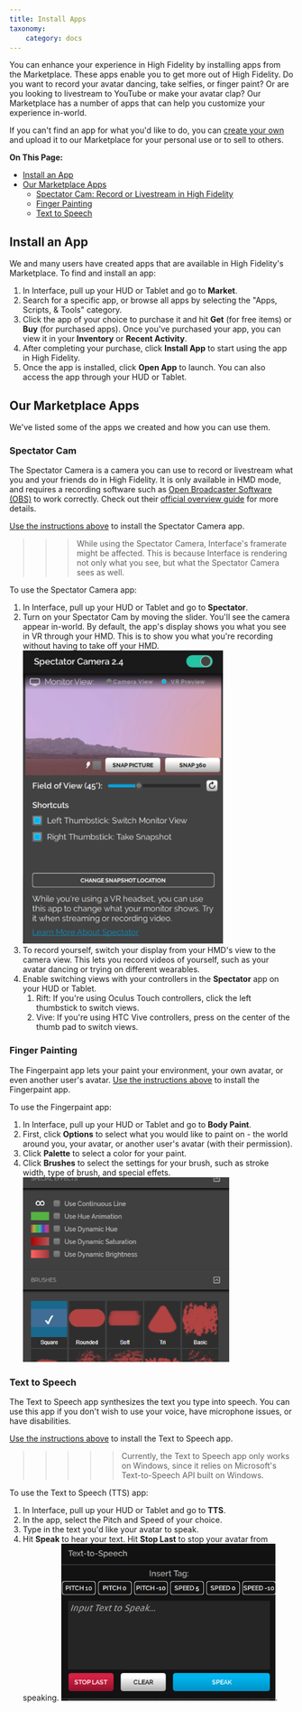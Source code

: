 ```yaml
---
title: Install Apps
taxonomy:
    category: docs 
---
```


You can enhance your experience in High Fidelity by installing apps from the Marketplace. These apps enable you to get more out of High Fidelity. Do you want to record your avatar dancing, take selfies, or finger paint? Or are you looking to livestream to YouTube or make your avatar clap? Our Marketplace has a number of apps that can help you customize your experience in-world. 

If you can't find an app for what you'd like to do, you can [create your own](../../../create/applications) and upload it to our Marketplace for your personal use or to sell to others.

**On This Page:**

* [Install an App](#install-an-app)
* [Our Marketplace Apps](#our-marketplace-apps)
  * [Spectator Cam: Record or Livestream in High Fidelity](#spectator-cam)
  * [Finger Painting](#finger-painting)
  * [Text to Speech](#text-to-speech)


## Install an App

We and many users have created apps that are available in High Fidelity's Marketplace. To find and install an app:

1. In Interface, pull up your HUD or Tablet and go to **Market**.
2. Search for a specific app, or browse all apps by selecting the "Apps, Scripts, & Tools" category.
3. Click the app of your choice to purchase it and hit **Get** (for free items) or **Buy** (for purchased apps). Once you've purchased your app, you can view it in your **Inventory** or **Recent Activity**. 
4. After completing your purchase, click **Install App** to start using the app in High Fidelity.
5. Once the app is installed, click **Open App** to launch. You can also access the app through your HUD or Tablet.

## Our Marketplace Apps

We've listed some of the apps we created and how you can use them. 

### Spectator Cam

The Spectator Camera is a camera you can use to record or livestream what you and your friends do in High Fidelity. It is only available in HMD mode, and requires a recording software such as [Open Broadcaster Software (OBS)](https://obsproject.com/) to work correctly. Check out their [official overview guide](https://obsproject.com/forum/threads/official-overview-guide.402/) for more details. 

[Use the instructions above](#install-an-app) to install the Spectator Camera app.

>>> While using the Spectator Camera, Interface's framerate might be affected. This is because Interface is rendering not only what you see, but what the Spectator Camera sees as well. 

To use the Spectator Camera app: 
1. In Interface, pull up your HUD or Tablet and go to **Spectator**. 
2. Turn on your Spectator Cam by moving the slider. You'll see the camera appear in-world. By default, the app's display shows you what you see in VR through your HMD. This is to show you what you're recording without having to take off your HMD. ![](spec-cam-window.png)
3. To record yourself, switch your display from your HMD's view to the camera view. This lets you record videos of yourself, such as your avatar dancing or trying on different wearables. 
4. Enable switching views with your controllers in the **Spectator** app on your HUD or Tablet. 
   1. Rift: If you're using Oculus Touch controllers, click the left thumbstick to switch views. 
   2. Vive: If you're using HTC Vive controllers, press on the center of the thumb pad to switch views. 

### Finger Painting 

The Fingerpaint app lets your paint your environment, your own avatar, or even another user's avatar. [Use the instructions above](#install-an-app) to install the Fingerpaint app.

To use the Fingerpaint app: 
1. In Interface, pull up your HUD or Tablet and go to **Body Paint**. 
2. First, click **Options** to select what you would like to paint on - the world around you, your avatar, or another user's avatar (with their permission).  
3. Click **Palette** to select a color for your paint. 
4. Click **Brushes** to select the settings for your brush, such as stroke width, type of brush, and special effets.
![](fingerpaint.png)

### Text to Speech

The Text to Speech app synthesizes the text you type into speech. You can use this app if you don't wish to use your voice, have microphone issues, or have disabilities. 

[Use the instructions above](#install-an-app) to install the Text to Speech app.

>>>>> Currently, the Text to Speech app only works on Windows, since it relies on Microsoft's Text-to-Speech API built on Windows.

To use the Text to Speech (TTS) app: 
1. In Interface, pull up your HUD or Tablet and go to **TTS**. 
2. In the app, select the Pitch and Speed of your choice. 
3. Type in the text you'd like your avatar to speak.
4. Hit **Speak** to hear your text. Hit **Stop Last** to stop your avatar from speaking.
![](tts.png). 